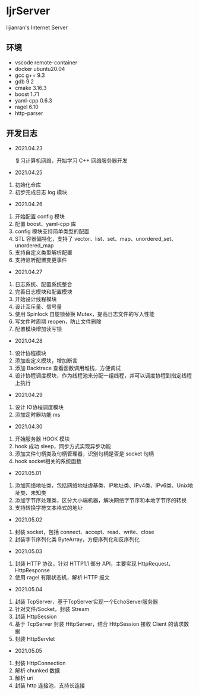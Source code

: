 # ljrServer

lijianran's Internet Server

## 环境

- vscode remote-container
- docker ubuntu20.04
- gcc g++ 9.3
- gdb 9.2
- cmake 3.16.3
- boost 1.71
- yaml-cpp 0.6.3
- ragel 6.10
- http-parser

## 开发日志

- 2021.04.23

    复习计算机网络，开始学习 C++ 网络服务器开发

- 2021.04.25

1. 初始化仓库
2. 初步完成日志 log 模块

- 2021.04.26

1. 开始配置 config 模块
2. 配置 boost、yaml-cpp 库
3. config 模块支持简单类型的配置
4. STL 容器偏特化，支持了 vector、list、set、map、unordered_set、unordered_map
5. 支持自定义类型解析配置
6. 支持监听配置变更事件

- 2021.04.27

1. 日志系统、配置系统整合
2. 完善日志模块和配置模块
3. 开始设计线程模块
4. 设计互斥量、信号量
5. 使用 Spinlock 自旋锁替换 Mutex，提高日志文件的写入性能
6. 写文件时周期 reopen，防止文件删除
7. 配置模块增加读写锁

- 2021.04.28

1. 设计协程模块
2. 添加宏定义模块，增加断言
3. 添加 Backtrace 查看函数调用堆栈，方便调试
4. 设计协程调度模块，作为线程池来分配一组线程，并可以调度协程到指定线程上执行

- 2021.04.29

1. 设计 IO协程调度模块
2. 添加定时器功能 ms

- 2021.04.30

1. 开始服务器 HOOK 模块
2. hook 成功 sleep，同步方式实现异步功能
3. 添加文件句柄类及句柄管理器，识别句柄是否是 socket 句柄
4. hook socket相关的系统函数

- 2021.05.01

1. 添加网络地址类，包括网络地址虚基类、IP地址类、IPv4类、IPv6类、Unix地址类、未知类
2. 添加字节序处理类，区分大小端机器，解决网络字节序和本地字节序的转换
3. 支持转换字符文本格式的地址

- 2021.05.02

1. 封装 socket，包括 connect、accept、read、write、close
2. 封装字节序列化类 ByteArray，方便序列化和反序列化

- 2021.05.03

1. 封装 HTTP 协议，针对 HTTP1.1 部分 API，主要实现 HttpRequest、HttpResponse
2. 使用 ragel 有限状态机，解析 HTTP 报文

- 2021.05.04

1. 封装 TcpServer，基于TcpServer实现一个EchoServer服务器
2. 针对文件/Socket，封装 Stream
3. 封装 HttpSession
4. 基于 TcpServer 封装 HttpServer，结合 HttpSession 接收 Client 的请求数据
5. 封装 HttpServlet

- 2021.05.05

1. 封装 HttpConnection
2. 解析 chunked 数据
3. 解析 uri
4. 封装 http 连接池，支持长连接